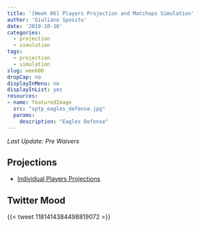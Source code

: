 ```yaml
---
title: '[Week 06] Players Projection and Matchups Simulation'
author: 'Giuliano Sposito'
date: '2019-10-10'
categories:
  - projection
  - simulation
tags:
  - projection
  - simulation
slug: week06
dropCap: no
displayInMenu: no
displayInList: yes
resources:
- name: featuredImage
  src: "sptp_eagles_defense.jpg"
  params:
    description: "Eagles Defense"
---
```


*Last Update: Pre Waivers*

<!--more-->

## Projections

- [Individual Players Projections](/reports/ffa_players_projection_week6.html)



## Twitter Mood
<p></p>

{{< tweet 1181414384498819072 >}}





